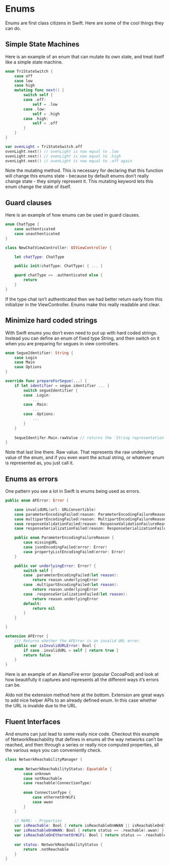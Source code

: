 # Enums

Enums are first class citizens in Swift. Here are some of the cool things they can do.

## Simple State Machines

Here is an example of an enum that can mutate its own state, and treat itself like a simple state machine.

```swift
enum TriStateSwitch {
    case off
    case low
    case high
    mutating func next() {
        switch self {
        case .off:
            self = .low
        case .low:
            self = .high
        case .high:
            self = .off
        }
    }
}

var ovenLight = TriStateSwitch.off
ovenLight.next() // ovenLight is now equal to .low
ovenLight.next() // ovenLight is now equal to .high
ovenLight.next() // ovenLight is now equal to .off again
```

Note the mutating method. This is necessary for declaring that this function will change this enums state - because by default enums don’t really change state - they simply represent it. This mutating keyword lets this enum change the state of itself.

## Guard clauses

Here is an example of how enums can be used in guard clauses.

```swift
enum ChatType {
    case authenticated
    case unauthenticated
}

class NewChatViewController: UIViewController {

    let chatType: ChatType

    public init(chatType: ChatType) { ... }

    guard chatType == .authenticated else {
        return
    }
}
```

If the type chat isn’t authenticated then we had better return early from this initializer in the ViewController. Enums make this really readable and clear.

## Minimize hard coded strings

With Swift enums you don’t even need to put up with hard coded strings. Instead you can define an enum of fixed type String, and then switch on it when you are preparing for segues in view controllers.

```swift
enum SegueIdentifier: String {
    case Login
    case Main
    case Options
}

override func prepareForSegue(...) {
    if let identifier = segue.identifier ... {
        switch segueIdentifier {
        case .Login:
            ...
        case .Main:
            ...
        case .Options:
            ...
        }
    }
    
    SequeIdentifer.Main.rawValue // returns the `String representation`
}
```

Note that last line there. Raw value. That represents the raw underlying value of the enum, and if you even want the actual string, or whatever enum is represented as, you just call it.

## Enums as errors

One pattern you see a lot in Swift is enums being used as errors. 

```swift
public enum AFError: Error {

    case invalidURL(url: URLConvertible)
    case parameterEncodingFailed(reason: ParameterEncodingFailureReason)
    case multipartEncodingFailed(reason: MultipartEncodingFailureReason)
    case responseValidationFailed(reason: ResponseValidationFailureReason)
    case responseSerializationFailed(reason: ResponseSerializationFailureReason)

    public enum ParameterEncodingFailureReason {
        case missingURL
        case jsonEncodingFailed(error: Error)
        case propertyListEncodingFailed(error: Error)
    }

    public var underlyingError: Error? {
        switch self {
        case .parameterEncodingFailed(let reason):
            return reason.underlyingError
        case .multipartEncodingFailed(let reason):
            return reason.underlyingError
        case .responseSerializationFailed(let reason):
            return reason.underlyingError
        default:
            return nil
        }
    }

}

extension AFError {
    /// Returns whether the AFError is an invalid URL error.
    public var isInvalidURLError: Bool {
        if case .invalidURL = self { return true }
        return false
    }
}
```

Here is an example of an AlamoFire error (popular CocoaPod) and look at how beautifully it captures and represents all the different ways it’s errors can be.

Aldo not the extension method here at the bottom. Extension are great ways to add nice helper APIs to an already defined enum. In this case whether the URL is invalide due to the URL.

## Fluent Interfaces

And enums can just lead to some really nice code. Checkout this example of NetworkReachability that defines in enums all the way networks can’t be reached, and then through a series or really nice computed properties, all the various ways you can conveniently check.

```swift
class NetworkReachabilityManager {
    
    enum NetworkReachabilityStatus: Equatable {
        case unknown
        case notReachable
        case reachable(ConnectionType)
        
        enum ConnectionType {
            case ethernetOrWiFi
            case wwan
        }
    }
    
    // MARK: - Properties
    var isReachable: Bool { return isReachableOnWWAN || isReachableOnEthernetOrWiFi }
    var isReachableOnWWAN: Bool { return status == .reachable(.wwan) }
    var isReachableOnEthernetOrWiFi: Bool { return status == .reachable(.ethernetOrWiFi) }
    
    var status: NetworkReachabilityStatus {
        return .notReachable
    }
}
```

